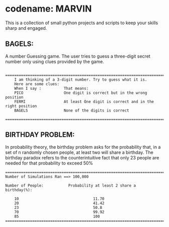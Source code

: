 # codename: MARVIN

This is a collection of small python projects and scripts to keep your skills sharp and engaged.

## BAGELS:

A number Guessing game. The user tries to guess a three-digit secret number only using clues provided by the game.

```
    ===============================================================================
    I am thinking of a 3-digit number. Try to guess what it is.
    Here are some clues:
    When I say :          That means:
    PICO                  One digit is correct but in the wrong position
    FERMI                 At least One digit is correct and in the right position
    BAGELS                None of the digits is correct
    ===============================================================================
```

## BIRTHDAY PROBLEM:

In probability theory, the birthday problem asks for the probability that, in a set of n randomly chosen people, at least two will share a birthday. The birthday paradox refers to the counterintuitive fact that only 23 people are needed for that probability to exceed 50%

```
=====================================================================================
Number of Simulations Ran ==> 100,000

Number of People:           Probability at least 2 share a birthday(%):

    10                                 11.70
    20                                 41.42
    23                                 50.8
    70                                 99.92
    85                                 100
=====================================================================================

```
